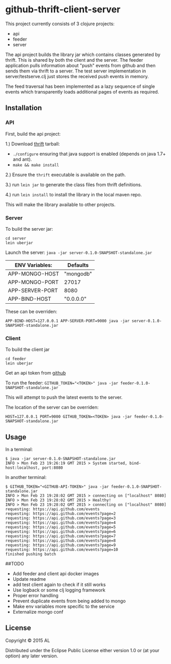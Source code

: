 # github-thrift-client-server

This project currently consists of 3 clojure projects:

 - api     
 - feeder
 - server

The api project builds the library jar which contains classes generated by thrift. This is shared by both the client and the server. The feeder application pulls information about "push" events from github and then sends them via thrift to a server. The test server implementation in server/testserve.clj just stores the received push events in memory.  

The feed traversal has been implemented as a lazy sequence of single events which transparently loads additional pages of events as required. 

## Installation

### API

First, build the api project:

1.) Download [thrift](http://thrift.apache.org/) tarball:
   * `./configure` ensuring that java support is enabled (depends on java 1.7+ and ant).
   * `make && make install`

2.) Ensure the `thrift` executable is available on the path.

3.) run `lein jar` to generate the class files from thrift definitions.

4.) run `lein install` to install the library in the local maven repo.

This will make the library available to other projects.

### Server

To build the server jar:

```
cd server
lein uberjar
```

Launch the server: `java -jar server-0.1.0-SNAPSHOT-standalone.jar`

|ENV Variables:    | Defaults  |
|------------------|-----------| 
| APP-MONGO-HOST   | "mongodb" |
| APP-MONGO-PORT   | 27017     |
| APP-SERVER-PORT  | 8080      |
| APP-BIND-HOST    | "0.0.0.0" |

These can be overriden:

`APP-BIND-HOST=127.0.0.1 APP-SERVER-PORT=9000 java -jar server-0.1.0-SNAPSHOT-standalone.jar`

### Client

To build the client jar 

```
cd feeder
lein uberjar
```

Get an api token from [github](https://github.com/blog/1509-personal-api-tokens)

To run the feeder: `GITHUB_TOKEN="<TOKEN>" java -jar feeder-0.1.0-SNAPSHOT-standalone.jar`

This will attempt to push the latest events to the server.

The location of the server can be overriden:

`HOST=127.0.0.1 PORT=9000 GITHUB_TOKEN=<TOKEN> java -jar feeder-0.1.0-SNAPSHOT-standalone.jar`

## Usage

In a terminal:

```
$ java -jar server-0.1.0-SNAPSHOT-standalone.jar 
INFO > Mon Feb 23 19:26:19 GMT 2015 > System started, bind-host:localhost, port:8080
```

In another terminal:

```
$ GITHUB_TOKEN="<GITHUB-API-TOKEN>" java -jar feeder-0.1.0-SNAPSHOT-standalone.jar 
INFO > Mon Feb 23 19:28:02 GMT 2015 > connecting on ["localhost" 8080]
INFO > Mon Feb 23 19:28:02 GMT 2015 > Healthy!
INFO > Mon Feb 23 19:28:02 GMT 2015 > connecting on ["localhost" 8080]
requesting: https://api.github.com/events
requesting: https://api.github.com/events?page=2
requesting: https://api.github.com/events?page=3
requesting: https://api.github.com/events?page=4
requesting: https://api.github.com/events?page=5
requesting: https://api.github.com/events?page=6
requesting: https://api.github.com/events?page=7
requesting: https://api.github.com/events?page=8
requesting: https://api.github.com/events?page=9
requesting: https://api.github.com/events?page=10
finished pushing batch
```

##TODO
* Add feeder and client api docker images
* Update readme
* add test client again to check if it still works
* Use logback or some clj logging framework 
* Proper error handling
* Prevent duplicate events from being added to mongo
* Make env variables more specific to the service
* Externalize mongo conf

## License

Copyright © 2015 AL

Distributed under the Eclipse Public License either version 1.0 or (at
your option) any later version.
